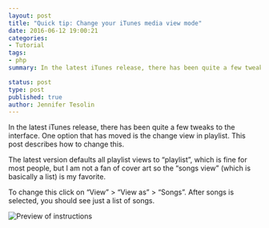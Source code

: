 ```yaml
---
layout: post
title: "Quick tip: Change your iTunes media view mode"
date: 2016-06-12 19:00:21
categories:
- Tutorial
tags:
- php
summary: In the latest iTunes release, there has been quite a few tweaks to the interface. One option that has moved is the change view in playlist. This post describes how to change this.

status: post
type: post
published: true
author: Jennifer Tesolin
---
```


In the latest iTunes release, there has been quite a few tweaks to the interface. One option that has moved is the change view in playlist. This post describes how to change this.<!--more-->

The latest version defaults all playlist views to “playlist”, which is fine for most people, but I am not a fan of cover art so the “songs view” (which is basically a list) is my favorite.

To change this click on “View” &gt; “View as” &gt; “Songs”. After songs is selected, you should see just a list of songs.

<p><img src="https://res.cloudinary.com/dkeghqshh/image/upload/v1612983385/jenntesolin.com/blog/itunes-View-Thumb_f7aq61.png" alt="Preview of instructions" loading="lazy"></p>
